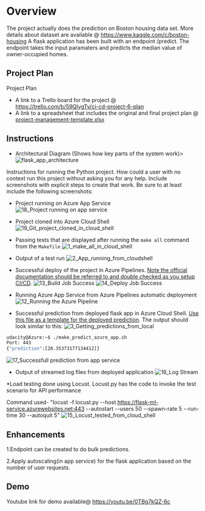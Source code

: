 # Overview

The project actually does the prediction on Boston housing data set. More details about dataset are available @ https://www.kaggle.com/c/boston-housing
A flask application has been built with an endpoint /predict. The endpoint takes the input paramaters and predicts the median value of owner-occupied homes.

## Project Plan
Project Plan

* A link to a Trello board for the project @ https://trello.com/b/59QIvgTv/ci-cd-project-6-plan
* A link to a spreadsheet that includes the original and final project plan @ [project-management-template.xlsx](https://github.com/navaneethsantharam/flask-ml-service-with-azuredevops/files/9641407/project-management-template.xlsx)

## Instructions

* Architectural Diagram (Shows how key parts of the system work)>
![flask_app_architecture](https://user-images.githubusercontent.com/108083391/192158289-25455529-6ac5-4cac-9b88-d28752b638de.jpg)


Instructions for running the Python project.  How could a user with no context run this project without asking you for any help.  Include screenshots with explicit steps to create that work. Be sure to at least include the following screenshots:

* Project running on Azure App Service
![18_Project running on app service](https://user-images.githubusercontent.com/108083391/192157075-e290d503-bef0-4d3d-a21b-d10bc3d6b2bc.jpg)


* Project cloned into Azure Cloud Shell
![19_Git_project_cloned_in_cloud_shell](https://user-images.githubusercontent.com/108083391/192157131-4667f61b-0a7e-47ae-91d0-ef59d14aee7b.jpg)


* Passing tests that are displayed after running the `make all` command from the `Makefile`
![1_make_all_in_cloud_shell](https://user-images.githubusercontent.com/108083391/192156901-cd4e7dd7-c53d-4385-878e-2c58556103ad.jpg)

* Output of a test run
![2_App_running_from_cloudshell](https://user-images.githubusercontent.com/108083391/192156905-a9854d00-3900-4f3d-a74d-c9ed6e0f2eb5.jpg)


* Successful deploy of the project in Azure Pipelines.  [Note the official documentation should be referred to and double checked as you setup CI/CD](https://docs.microsoft.com/en-us/azure/devops/pipelines/ecosystems/python-webapp?view=azure-devops).
![13_Build Job Success](https://user-images.githubusercontent.com/108083391/192156820-4fbdcd28-e54e-4840-b6d4-9d8ba8918931.jpg)
![14_Deploy Job Success](https://user-images.githubusercontent.com/108083391/192156816-ff33c82d-769e-4599-9f7e-6148639c49d9.jpg)


* Running Azure App Service from Azure Pipelines automatic deployment
![12_Running the Azure Pipeline](https://user-images.githubusercontent.com/108083391/192156808-6f1b6717-5ff4-47f3-91bb-8ee412196bf3.jpg)


* Successful prediction from deployed flask app in Azure Cloud Shell.  [Use this file as a template for the deployed prediction](https://github.com/udacity/nd082-Azure-Cloud-DevOps-Starter-Code/blob/master/C2-AgileDevelopmentwithAzure/project/starter_files/flask-sklearn/make_predict_azure_app.sh).
The output should look similar to this:
![3_Getting_predictions_from_local](https://user-images.githubusercontent.com/108083391/192156804-d7ffa418-74be-4321-a195-c7b9d364fb34.jpg)

```bash
udacity@Azure:~$ ./make_predict_azure_app.sh
Port: 443
{"prediction":[20.35373177134412]}
```
![17_Successfull prediction from app service](https://user-images.githubusercontent.com/108083391/192156792-ac78803f-c5ae-4672-bc0a-d461e46ee6cd.jpg)


* Output of streamed log files from deployed application
![16_Log Stream](https://user-images.githubusercontent.com/108083391/192156987-6963a25d-c607-4e81-9d42-bd806e2a238f.jpg)


*Load testing done using Locust. Locust.py has the code to invoke the test scenario for API performance

Command used-
"locust -f locust.py --host https://flask-ml-service.azurewebsites.net:443 --autostart --users 50 --spawn-rate 5 --run-time 30 --autoquit 5"
![15_Locust_tested_from_cloud_shell](https://user-images.githubusercontent.com/108083391/192157019-6e41f51a-e33b-466d-b249-2c50eeb83559.jpg)

> 

## Enhancements

1.Endpoint can be created to do bulk predictions.

2.Apply autoscaling(in app service) for the flask application based on the number of user requests.


## Demo 

Youtube link for demo available@ https://youtu.be/0TBg7kQZ-6c


